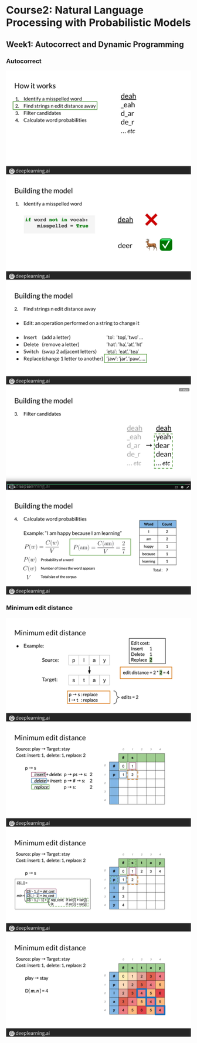 # Course2: Natural Language Processing with Probabilistic Models
## Week1: Autocorrect and Dynamic Programming
### Autocorrect
![](Figures/Week1/autocorrect.png)
![](Figures/Week1/Misspelling.png)
![](Figures/Week1/Find_strings.png)
![](Figures/Week1/Filter.png)
![](Figures/Week1/Calc_prob.png)
### Minimum edit distance
![](Figures/Week1/Mini_distance.png)
![](Figures/Week1/Mini_distance_tabular.png)
![](Figures/Week1/Mini_distance_AL.png)
![](Figures/Week1/Mini_distance_full.png)

